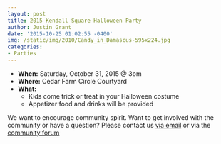 ```yaml
---
layout: post
title: 2015 Kendall Square Halloween Party
author: Justin Grant
date: '2015-10-25 01:02:55 -0400'
img: /static/img/2010/Candy_in_Damascus-595x224.jpg
categories:
- Parties
---
```

* **When:** Saturday, October 31, 2015 @ 3pm
* **Where:** Cedar Farm Circle Courtyard
* **What:**
  * Kids come trick or treat in your Halloween costume
  * Appetizer food and drinks will be provided

We want to encourage community spirit. Want to get involved with the community or have a question? Please 
contact us [via email](mailto:home@kendalsquare.com) or via the [community forum](/forum)
